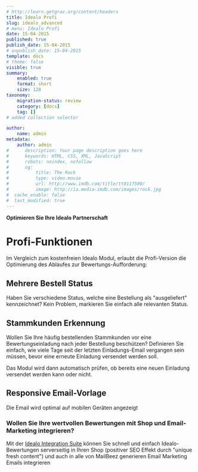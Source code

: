 ```yaml
---
# http://learn.getgrav.org/content/headers
title: Idealo Profi
slug: idealo_advanced
# menu: Idealo Profi
date: 15-04-2015
published: true
publish_date: 15-04-2015
# unpublish_date: 15-04-2015
template: docs
# theme: false
visible: true
summary:
    enabled: true
    format: short
    size: 128
taxonomy:
    migration-status: review
    category: [docs]
    tag: []
# added collection selector

author:
    name: admin
metadata:
    author: admin
#      description: Your page description goes here
#      keywords: HTML, CSS, XML, JavaScript
#      robots: noindex, nofollow
#      og:
#          title: The Rock
#          type: video.movie
#          url: http://www.imdb.com/title/tt0117500/
#          image: http://ia.media-imdb.com/images/rock.jpg
#  cache_enable: false
#  last_modified: true
---
```


**Optimieren Sie Ihre Idealo Partnerschaft**

# Profi-Funktionen

Im Vergleich zum kostenfreien Idealo Modul, erlaubt die Profi-Version die Optimierung des Ablaufes zur Bewertungs-Aufforderung:

## Mehrere Bestell Status

Haben Sie verschiedene Status, welche eine Bestellung als "ausgeliefert" kennzeichnet? Kein Problem, markieren Sie einfach alle relevanten Status.

## Stammkunden Erkennung

Wollen Sie Ihre häufig bestellenden Stammkunden vor eine Bewertungseinladung nach jeder Bestellung beschützen? Definieren Sie einfach, wie viele Tage seit der letzten Einladungs-Email vergangen sein müssen, bevor eine erneute Einladung versendet werden soll.

Das Modul wird dann automatisch prüfen, ob bereits eine neuen Einladung versendet werden kann oder nicht.

## Responsive Email-Vorlage

Die Email wird optimal auf mobilen Geräten angezeigt

### Wollen Sie Ihre wertvollen Bewertungen mit Shop und Email-Marketing integrieren?

Mit der [Idealo Integration Suite](http://www.mailbeez.com/dokumentation/mailbeez/config_idealo_rss_importer/) können Sie schnell und einfach Idealo-Bewertungen serverseitig in Ihren Shop (positiver SEO Effekt durch "unique fresh content") und auch in alle von MailBeez generieren Email Marketing Emails integrieren
